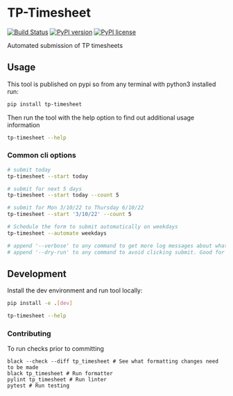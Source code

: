 # TP-Timesheet
[![Build Status](https://jenkins.thorpe.work/buildStatus/icon?job=tp-timesheet%2Fmain&subject=build%20status)](https://jenkins.thorpe.work/blue/organizations/jenkins/tp-timesheet/activity)
[![PyPI version](https://img.shields.io/pypi/v/tp-timesheet.svg)](https://pypi.org/project/tp-timesheet/)
[![PyPI license](https://img.shields.io/pypi/l/tp-timesheet.svg)](https://pypi.org/project/tp-timesheet/)

Automated submission of TP timesheets

## Usage
This tool is published on pypi so from any terminal with python3 installed run:

``` bash
pip install tp-timesheet
```

Then run the tool with the help option to find out additional usage information

``` bash
tp-timesheet --help
```

### Common cli options

``` bash
# submit today
tp-timesheet --start today

# submit for next 5 days
tp-timesheet --start today --count 5

# submit for Mon 3/10/22 to Thursday 6/10/22
tp-timesheet --start '3/10/22' --count 5

# Schedule the form to submit automatically on weekdays
tp-timesheet --automate weekdays

# append '--verbose' to any command to get more log messages about what is going on
# append '--dry-run' to any command to avoid clicking submit. Good for testing
```

## Development
Install the dev environment and run tool locally:

```bash
pip install -e .[dev]

tp-timesheet --help
```
### Contributing 
To run checks prior to committing

```
black --check --diff tp_timesheet # See what formatting changes need to be made
black tp_timesheet # Run formatter
pylint tp_timesheet # Run linter
pytest # Run testing
```
